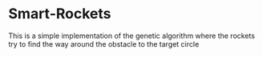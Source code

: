 # Smart-Rockets

This is a simple implementation of the genetic algorithm where the rockets try to find the way around the obstacle to the target circle
